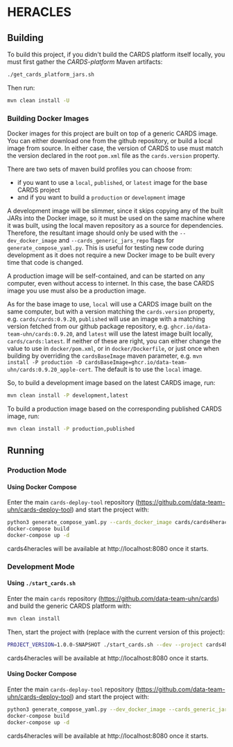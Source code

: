 # HERACLES

## Building

To build this project, if you didn't build the CARDS platform itself locally, you must first gather the _CARDS-platform_ Maven
artifacts:

```bash
./get_cards_platform_jars.sh
```

Then run:

```bash
mvn clean install -U
```

### Building Docker Images

Docker images for this project are built on top of a generic CARDS image.
You can either download one from the github repository, or build a local image from source.
In either case, the version of CARDS to use must match the version declared in the root `pom.xml` file as the `cards.version` property.

There are two sets of maven build profiles you can choose from:
- if you want to use a `local`, `published`, or `latest` image for the base CARDS project
- and if you want to build a `production` or `development` image

A development image will be slimmer, since it skips copying any of the built JARs into the Docker image, so it must be used on the same machine where it was built, using the local maven repository as a source for dependencies.
Therefore, the resultant image should only be used with the `--dev_docker_image` and `--cards_generic_jars_repo` flags for `generate_compose_yaml.py`.
This is useful for testing new code during development as it does not require a new Docker image to be built every time that code is changed.

A production image will be self-contained, and can be started on any computer, even without access to internet. In this case, the base CARDS image you use must also be a production image.

As for the base image to use, `local` will use a CARDS image built on the same computer, but with a version matching the `cards.version` property, e.g. `cards/cards:0.9.20`,
`published` will use an image with a matching version fetched from our github package repository, e.g. `ghcr.io/data-team-uhn/cards:0.9.20`,
and `latest` will use the latest image built locally, `cards/cards:latest`.
If neither of these are right, you can either change the value to use in `docker/pom.xml`, or in `docker/Dockerfile`,
or just once when building by overriding the `cardsBaseImage` maven parameter, e.g. `mvn install -P production -D cardsBaseImage=ghcr.io/data-team-uhn/cards:0.9.20_apple-cert`.
The default is to use the `local` image.

So, to build a development image based on the latest CARDS image, run:

```bash
mvn clean install -P development,latest
```

To build a production image based on the corresponding published CARDS image, run:

```bash
mvn clean install -P production,published
```

## Running

### Production Mode

#### Using Docker Compose

Enter the main `cards-deploy-tool` repository (https://github.com/data-team-uhn/cards-deploy-tool)
and start the project with:

```bash
python3 generate_compose_yaml.py --cards_docker_image cards/cards4heracles:latest --oak_filesystem --composum
docker-compose build
docker-compose up -d
```

cards4heracles will be available at http://localhost:8080 once it starts.

### Development Mode

#### Using `./start_cards.sh`

Enter the main `cards` repository (https://github.com/data-team-uhn/cards)
and build the generic CARDS platform with:

```bash
mvn clean install
```

Then, start the project with (replace with the current version of this project):

```bash
PROJECT_VERSION=1.0.0-SNAPSHOT ./start_cards.sh --dev --project cards4heracles -f 'mvn:io.uhndata.cards/cards-slack-notifications/${CARDS_VERSION}/slingosgifeature'
```

cards4heracles will be available at http://localhost:8080 once it starts.

#### Using Docker Compose

Enter the main `cards-deploy-tool` repository (https://github.com/data-team-uhn/cards-deploy-tool)
and start the project with:

```bash
python3 generate_compose_yaml.py --dev_docker_image --cards_generic_jars_repo /path/to/cards4heracles/.cards-generic-mvnrepo --cards_docker_image cards/cards4heracles:latest --oak_filesystem --composum
docker-compose build
docker-compose up -d
```

cards4heracles will be available at http://localhost:8080 once it starts.
